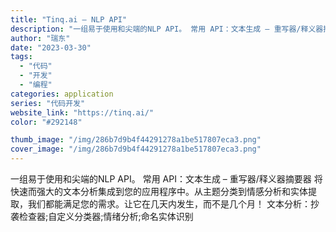 ```yaml
---
title: "Tinq.ai – NLP API"
description: "一组易于使用和尖端的NLP API。 常用 API：文本生成 – 重写器/释义器摘要器 将快速而强大的文本分析集成到您的"
author: "瑞东"
date: "2023-03-30"
tags:
  - "代码"
  - "开发"
  - "编程"
categories: application
series: "代码开发"
website_link: "https://tinq.ai/"
color: "#292148"

thumb_image: "/img/286b7d9b4f44291278a1be517807eca3.png"
cover_image: "/img/286b7d9b4f44291278a1be517807eca3.png"
---
```


一组易于使用和尖端的NLP API。 常用 API：文本生成 – 重写器/释义器摘要器 将快速而强大的文本分析集成到您的应用程序中。从主题分类到情感分析和实体提取，我们都能满足您的需求。让它在几天内发生，而不是几个月！ 文本分析：抄袭检查器;自定义分类器;情绪分析;命名实体识别